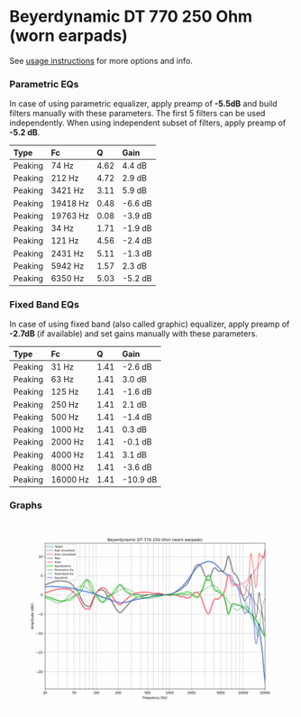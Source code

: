 # Beyerdynamic DT 770 250 Ohm (worn earpads)
See [usage instructions](https://github.com/jaakkopasanen/AutoEq#usage) for more options and info.

### Parametric EQs
In case of using parametric equalizer, apply preamp of **-5.5dB** and build filters manually
with these parameters. The first 5 filters can be used independently.
When using independent subset of filters, apply preamp of **-5.2 dB**.

| Type    | Fc       |    Q | Gain    |
|:--------|:---------|:-----|:--------|
| Peaking | 74 Hz    | 4.62 | 4.4 dB  |
| Peaking | 212 Hz   | 4.72 | 2.9 dB  |
| Peaking | 3421 Hz  | 3.11 | 5.9 dB  |
| Peaking | 19418 Hz | 0.48 | -6.6 dB |
| Peaking | 19763 Hz | 0.08 | -3.9 dB |
| Peaking | 34 Hz    | 1.71 | -1.9 dB |
| Peaking | 121 Hz   | 4.56 | -2.4 dB |
| Peaking | 2431 Hz  | 5.11 | -1.3 dB |
| Peaking | 5942 Hz  | 1.57 | 2.3 dB  |
| Peaking | 6350 Hz  | 5.03 | -5.2 dB |

### Fixed Band EQs
In case of using fixed band (also called graphic) equalizer, apply preamp of **-2.7dB**
(if available) and set gains manually with these parameters.

| Type    | Fc       |    Q | Gain     |
|:--------|:---------|:-----|:---------|
| Peaking | 31 Hz    | 1.41 | -2.6 dB  |
| Peaking | 63 Hz    | 1.41 | 3.0 dB   |
| Peaking | 125 Hz   | 1.41 | -1.6 dB  |
| Peaking | 250 Hz   | 1.41 | 2.1 dB   |
| Peaking | 500 Hz   | 1.41 | -1.4 dB  |
| Peaking | 1000 Hz  | 1.41 | 0.3 dB   |
| Peaking | 2000 Hz  | 1.41 | -0.1 dB  |
| Peaking | 4000 Hz  | 1.41 | 3.1 dB   |
| Peaking | 8000 Hz  | 1.41 | -3.6 dB  |
| Peaking | 16000 Hz | 1.41 | -10.9 dB |

### Graphs
![](./Beyerdynamic%20DT%20770%20250%20Ohm%20(worn%20earpads).png)